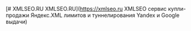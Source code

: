 [# XMLSEO.RU
XMLSEO.RU](https://xmlseo.ru
XMLSEO сервис купли-продажи Яндекс.XML лимитов и туннелирования Yandex и Google выдачи)
